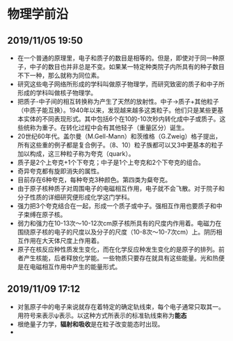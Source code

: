 # 物理学前沿
## 2019/11/05  19:50
* 在一个普通的原理里，电子和质子的数目是相等的。但是，即使对于同一种原子，中子的数目也并非总是不变。如果某一特定种类院子内所具有的种子数目不下一种，那么就称为同位素。
* 研究这些电子网络所形成的学科叫做原子物理学，而研究致密的质子和中子所形成的学科叫做核子物理学。
* 把质子-中子间的相互转换称为产生了天然的放射性。中子->质子+其他粒子（中质子能互换）。1940年以来，发现越来越多这类粒子。他们只是某些更基本实体的不同表现形式。其中包括6个在10的-10次秒内转化成中子或质子。这些统称为重子。在转化过程中会有其他轻子（重量区分）诞生。
* 20世纪60年代。盖尔曼（M.Gell-Mann）和茨维格（G.Zweig）格子提出，所有这些重的例子都是复合例子。（8、10）粒子族都可以又3中更基本的粒子加以构成，这三种粒子称为夸克（quark）。
* 质子是2个上夸克+1个下夸克；中子是1个上夸克和2个下夸克的组合。
* 奇异夸克都有旋即消失的属性。
* 目前存在6种夸克，每种夸克3种颜色。第四类为粲夸克。
* 由于原子核种质子对周围电子的电磁相互作用，电子就不会飞散。对于院子和分子性质的详细研究便形成化学这门学科。
* 强力把3个夸克结合在一起，形成一个质子或中子。强相互作用也要质子和中子束缚在原子核。
* 弱力和强力在10-13次～10-12次cm原子核所具有的尺度内作用着。电磁力在围绕原子核的电子的尺度以及分子的尺度（10-8次～10-7次cm）上。阴历相互作用在大天体尺度上作用着。
* 原子在核反应种性质发生变化，而在化学反应种发生变化的是原子的排列。前者产生核能，后者释放化学能。一些物质只要存在就具有这些能量。光和热便是在电磁相互作用中产生的能量形式。

##  2019/11/09 17:12
* 对氢原子中的电子来说就存在着特定的确定轨线束，每个电子通常只取其一。用符号来表示ψ表示。以这种方式所表示的标准轨线束称为**能态**
* 根绝量子力学，**辐射和吸收**是在粒子改变能态时出现。
* 